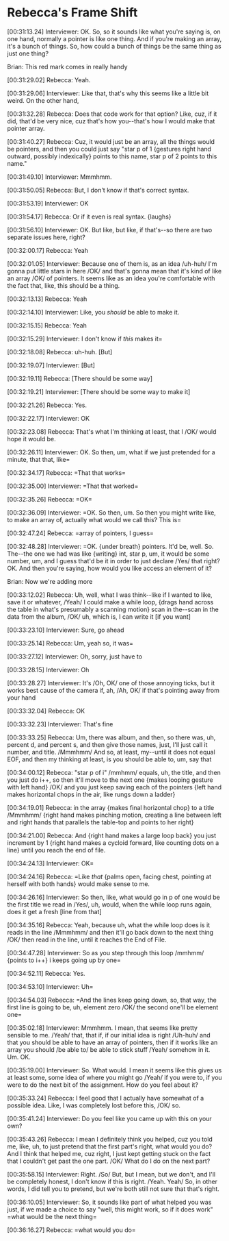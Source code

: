 # Rebecca's Frame Shift

[00:31:13.24] Interviewer: OK. So, so it sounds like what you're saying is, on one hand, normally a pointer is like one thing. And if you're making an array, it's a bunch of things. So, how could a bunch of things be the same thing as just one thing?

Brian: This red mark comes in really handy

[00:31:29.02] Rebecca: Yeah.

[00:31:29.06] Interviewer: Like that, that's why this seems like a little bit weird. On the other hand, 

[00:31:32.28] Rebecca: Does that code work for that option? Like, cuz, if it did, that'd be very nice, cuz that's how you--that's how I would make that pointer array. 

[00:31:40.27] Rebecca: Cuz, it would just be an array, all the things would be pointers, and then you could just say "star p of 1 {gestures right hand outward, possibly indexically} points to this name, star p of 2 points to this name."

[00:31:49.10] Interviewer: Mmmhmm.

[00:31:50.05] Rebecca: But, I don't know if that's correct syntax.

[00:31:53.19] Interviewer: OK

[00:31:54.17] Rebecca: Or if it even is real syntax. {laughs}

[00:31:56.10] Interviewer: OK. But like, but like, if that's--so there are two separate issues here, right?

[00:32:00.17] Rebecca: Yeah

[00:32:01.05] Interviewer: Because one of them is, as an idea /uh-huh/ I'm gonna put little stars in here /OK/ and that's gonna mean that it's kind of like an array /OK/ of pointers. It seems like as an idea you're comfortable with the fact that, like, this should be a thing.

[00:32:13.13] Rebecca: Yeah

[00:32:14.10] Interviewer: Like, you *should* be able to make it. 

[00:32:15.15] Rebecca: Yeah

[00:32:15.29] Interviewer: I don't know if *this* makes it=

[00:32:18.08] Rebecca: uh-huh. [But]

[00:32:19.07] Interviewer: [But]

[00:32:19.11] Rebecca: [There should be some way]

[00:32:19.21] Interviewer: [There should be some way to make it]

[00:32:21.26] Rebecca: Yes.

[00:32:22.17] Interviewer: OK

[00:32:23.08] Rebecca: That's what I'm thinking at least, that I /OK/ would hope it would be.

[00:32:26.11] Interviewer: OK. So then, um, what if we just pretended for a minute, that that, like=

[00:32:34.17] Rebecca: =That that works=

[00:32:35.00] Interviewer: =That that worked=

[00:32:35.26] Rebecca: =OK=

[00:32:36.09] Interviewer: =OK. So then, um. So then you might write like, to make an array of, actually what would we call this? This is=

[00:32:47.24] Rebecca: =array of pointers, I guess=

[00:32:48.28] Interviewer: =OK. {under breath} pointers. It'd be, well. So. The--the one we had was like {writing} int, star p, um, it would be some number, um, and I guess that'd be it in order to just declare /Yes/ that right? OK. And then you're saying, how would you like access an element of it?

Brian: Now we're adding more

[00:33:12.02] Rebecca: Uh, well, what I was think--like if I wanted to like, save it or whatever, /Yeah/ I could make a while loop, {drags hand across the table in what's presumably a scanning motion} scan in the--scan in the data from the album, /OK/ uh, which is, I can write it [if you want]

[00:33:23.10] Interviewer: Sure, go ahead

[00:33:25.14] Rebecca: Um, yeah so, it was=

[00:33:27.12] Interviewer: Oh, sorry, just have to

[00:33:28.15] Interviewer: Oh

[00:33:28.27] Interviewer: It's /Oh, OK/ one of those annoying ticks, but it works best cause of the camera if, ah, /Ah, OK/ if that's pointing away from your hand

[00:33:32.04] Rebecca: OK

[00:33:32.23] Interviewer: That's fine

[00:33:33.25] Rebecca: Um, there was album, and then, so there was, uh, percent d, and percent s, and then give those names, just, I'll just call it number, and title. /Mmmhmm/ And so, at least, my--until it does not equal EOF, and then my thinking at least, is you should be able to, um, say that 

[00:34:00.12] Rebecca: "star p of i" /mmhmm/ equals, uh, the title, and then you just do i++, so then it'll move to the next one {makes looping gesture with left hand} /OK/ and you just keep saving each of the pointers {left hand makes horizontal chops in the air, like rungs down a ladder} 

[00:34:19.01] Rebecca: in the array {makes final horizontal chop} to a title /Mmmhmm/ {right hand makes pinching motion, creating a line between left and right hands that parallels the table-top and points to her right}

[00:34:21.00] Rebecca: And {right hand makes a large loop back} you just increment by 1 {right hand makes a cycloid forward, like counting dots on a line} until you reach the end of file. 

[00:34:24.13] Interviewer: OK=

[00:34:24.16] Rebecca: =Like *that* {palms open, facing chest, pointing at herself with both hands} would make sense to me.

[00:34:26.16] Interviewer: So then, like, what would go in p of one would be the first title we read in /Yes/, uh, would, when the while loop runs again, does it get a fresh [line from that]

[00:34:35.16] Rebecca: Yeah, because uh, what the while loop does is it reads in the line /Mmmhmm/ and then it'll go back down to the next thing /OK/ then read in the line, until it reaches the End of File. 

[00:34:47.28] Interviewer: So as you step through this loop /mmhmm/ {points to i++} i keeps going up by one=

[00:34:52.11] Rebecca: Yes.

[00:34:53.10] Interviewer: Uh=

[00:34:54.03] Rebecca: =And the lines keep going down, so, that way, the first line is going to be, uh, element zero /OK/ the second one'll be element one=

[00:35:02.18] Interviewer: Mmmhmm. I mean, that seems like pretty sensible to me. /Yeah/ that, that if, if our initial idea is right /Uh-huh/ and that you should be able to have an array of pointers, then if it works like an array you should /be able to/ be able to stick stuff /Yeah/ somehow in it. Um. OK. 

[00:35:19.00] Interviewer: So. What would. I mean it seems like this gives us at least some, some idea of where you might go /Yeah/ if you were to, if you were to do the next bit of the assignment. How do you feel about it?

[00:35:33.24] Rebecca: I feel good that I actually have somewhat of a possible idea. Like, I was completely lost before this, /OK/ so.

[00:35:41.24] Interviewer: Do you feel like you came up with this on your own?

[00:35:43.26] Rebecca: I mean I definitely think you helped, cuz you told me, like, uh, to just pretend that the first part's right, what would you do? And I think that helped me, cuz right, I just kept getting stuck on the fact that I couldn't get past the one part. /OK/ What do I do on the next part? 

[00:35:58.15] Interviewer: Right. /So/ But, but I mean, but we don't, and I'll be completely honest, I don't know if this is right. /Yeah. Yeah/ So, in other words, I did tell you to pretend, but we're both still not sure that that's right.

[00:36:10.05] Interviewer: So, it sounds like part of what helped you was just, if we made a choice to say "well, this might work, so if it does work" =what would be the next thing=

[00:36:16.27] Rebecca: =what would you do=
